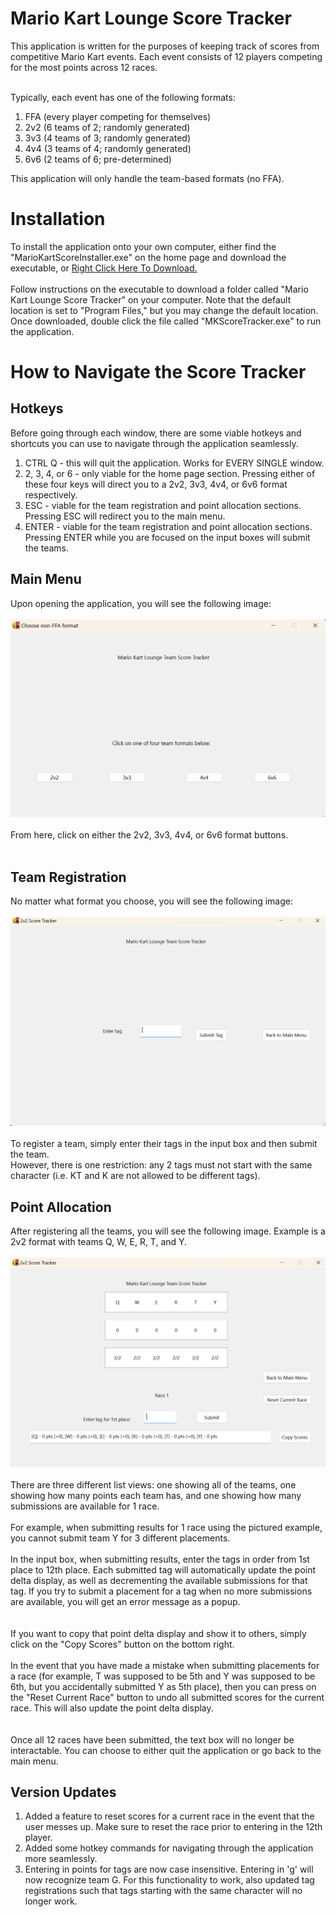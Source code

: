 # Mario Kart Lounge Score Tracker
This application is written for the purposes of keeping track of scores from competitive Mario Kart events.
Each event consists of 12 players competing for the most points across 12 races.<br><br>

Typically, each event has one of the following formats:
1. FFA (every player competing for themselves)
2. 2v2 (6 teams of 2; randomly generated)
3. 3v3 (4 teams of 3; randomly generated)
4. 4v4 (3 teams of 4; randomly generated)
5. 6v6 (2 teams of 6; pre-determined)

This application will only handle the team-based formats (no FFA).

# Installation
To install the application onto your own computer, either find the "MarioKartScoreInstaller.exe" on the home page and download the executable, or [Right Click Here To Download.](https://github.com/BaoPun/MarioKartLoungeScoreTracker/blob/main/MarioKartScoreInstaller.exe)<br><br>
Follow instructions on the executable to download a folder called "Mario Kart Lounge Score Tracker" on your computer.  Note that the default location is set to "Program Files," but you may change the default location.  Once downloaded, double click the file called "MKScoreTracker.exe" to run the application.

# How to Navigate the Score Tracker
## Hotkeys
Before going through each window, there are some viable hotkeys and shortcuts you can use to navigate through the application seamlessly.
1. CTRL Q - this will quit the application.  Works for EVERY SINGLE window.
2. 2, 3, 4, or 6 - only viable for the home page section.  Pressing either of these four keys will direct you to a 2v2, 3v3, 4v4, or 6v6 format respectively.
3. ESC - viable for the team registration and point allocation sections.  Pressing ESC will redirect you to the main menu.
4. ENTER - viable for the team registration and point allocation sections.  Pressing ENTER while you are focused on the input boxes will submit the teams.

## Main Menu
Upon opening the application, you will see the following image:<br><br>
![home page](./Tutorial%20Images/home.png)
<br><br>
From here, click on either the 2v2, 3v3, 4v4, or 6v6 format buttons.<br><br>

## Team Registration
No matter what format you choose, you will see the following image:<br><br>
![team registration](./Tutorial%20Images/team_registration.png)
<br><br>
To register a team, simply enter their tags in the input box and then submit the team.<br>
However, there is one restriction: any 2 tags must not start with the same character (i.e. KT and K are not allowed to be different tags).

## Point Allocation
After registering all the teams, you will see the following image.  Example is a 2v2 format with teams Q, W, E, R, T, and Y.<br><br>
![point allocation](./Tutorial%20Images/point_allocation.png)
<br><br>
There are three different list views: one showing all of the teams, one showing how many points each team has, and one showing how many submissions are available for 1 race.
<br><br>
For example, when submitting results for 1 race using the pictured example, you cannot submit team Y for 3 different placements.
<br><br>
In the input box, when submitting results, enter the tags in order from 1st place to 12th place.  Each submitted tag will automatically update the point delta display, as well as decrementing the available submissions for that tag.  If you try to submit a placement for a tag when no more submissions are available, you will get an error message as a popup.  
<br><br>
If you want to copy that point delta display and show it to others, simply click on the "Copy Scores" button on the bottom right.
<br><br>
In the event that you have made a mistake when submitting placements for a race (for example, T was supposed to be 5th and Y was supposed to be 6th, but you accidentally submitted Y as 5th place), then you can press on the "Reset Current Race" button to undo all submitted scores for the current race.  This will also update the point delta display.  
<br><br>
Once all 12 races have been submitted, the text box will no longer be interactable.  You can choose to either quit the application or go back to the main menu.

## Version Updates
1. Added a feature to reset scores for a current race in the event that the user messes up.  Make sure to reset the race prior to entering in the 12th player.
2. Added some hotkey commands for navigating through the application more seamlessly.  
3. Entering in points for tags are now case insensitive.  Entering in 'g' will now recognize team G.  For this functionality to work, also updated tag registrations such that tags starting with the same character will no longer work.
